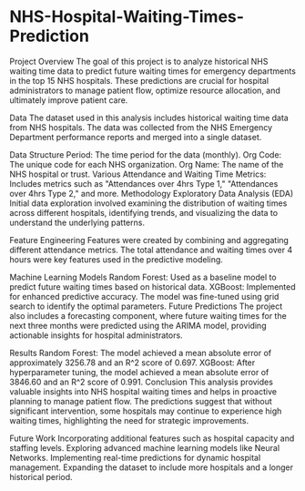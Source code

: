 # NHS-Hospital-Waiting-Times-Prediction
Project Overview
The goal of this project is to analyze historical NHS waiting time data to predict future waiting times for emergency departments in the top 15 NHS hospitals. These predictions are crucial for hospital administrators to manage patient flow, optimize resource allocation, and ultimately improve patient care.

Data
The dataset used in this analysis includes historical waiting time data from NHS hospitals. The data was collected from the NHS Emergency Department performance reports and merged into a single dataset.

Data Structure
Period: The time period for the data (monthly).
Org Code: The unique code for each NHS organization.
Org Name: The name of the NHS hospital or trust.
Various Attendance and Waiting Time Metrics: Includes metrics such as "Attendances over 4hrs Type 1," "Attendances over 4hrs Type 2," and more.
Methodology
Exploratory Data Analysis (EDA)
Initial data exploration involved examining the distribution of waiting times across different hospitals, identifying trends, and visualizing the data to understand the underlying patterns.

Feature Engineering
Features were created by combining and aggregating different attendance metrics. The total attendance and waiting times over 4 hours were key features used in the predictive modeling.

Machine Learning Models
Random Forest: Used as a baseline model to predict future waiting times based on historical data.
XGBoost: Implemented for enhanced predictive accuracy. The model was fine-tuned using grid search to identify the optimal parameters.
Future Predictions
The project also includes a forecasting component, where future waiting times for the next three months were predicted using the ARIMA model, providing actionable insights for hospital administrators.

Results
Random Forest: The model achieved a mean absolute error of approximately 3256.78 and an R^2 score of 0.697.
XGBoost: After hyperparameter tuning, the model achieved a mean absolute error of 3846.60 and an R^2 score of 0.991.
Conclusion
This analysis provides valuable insights into NHS hospital waiting times and helps in proactive planning to manage patient flow. The predictions suggest that without significant intervention, some hospitals may continue to experience high waiting times, highlighting the need for strategic improvements.

Future Work
Incorporating additional features such as hospital capacity and staffing levels.
Exploring advanced machine learning models like Neural Networks.
Implementing real-time predictions for dynamic hospital management.
Expanding the dataset to include more hospitals and a longer historical period.
